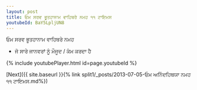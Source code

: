 ```yaml
---
layout: post
title: ਓਮ ਸਰਵ ਭੂਤਹਾਨਾਮ ਵਾਹਿਥਰੇ ਨਮਹ ੧੧ ਟਾਇਮਸ
youtubeId: BaY5LpljUN8
---
```

 
 
 ਓਮ ਸਰਵ ਭੂਤਹਾਨਾਮ ਵਾਹਿਥਰੇ ਨਮਹ  
 
 -  ਜੋ ਸਾਰੇ ਜਾਨਵਰਾਂ ਨੂੰ ਮੌਜੂਦ / ਕੰਮ ਕਰਦਾ ਹੈ 
 
  
 
  
 
 
 
 
 
 


{% include youtubePlayer.html id=page.youtubeId %}
 
[Next]({{ site.baseurl }}{% link  split1/_posts/2013-07-05-ਓਮ ਅਨਿੰਦਹਿਥਯਾ ਨਮਹ ੧੧ ਟਾਇਮਸ.md%})
 
